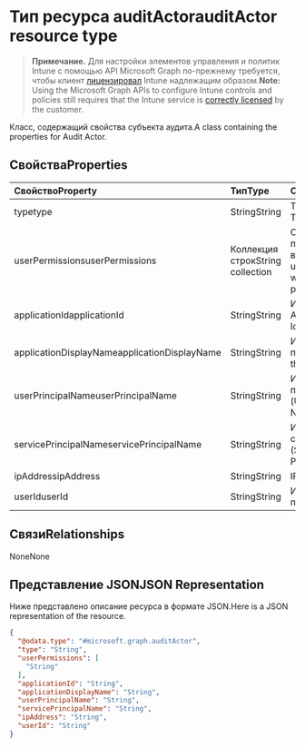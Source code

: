 # <a name="auditactor-resource-type"></a><span data-ttu-id="d6095-101">Тип ресурса auditActor</span><span class="sxs-lookup"><span data-stu-id="d6095-101">auditActor resource type</span></span>

> <span data-ttu-id="d6095-102">**Примечание.** Для настройки элементов управления и политик Intune с помощью API Microsoft Graph по-прежнему требуется, чтобы клиент [лицензировал](https://go.microsoft.com/fwlink/?linkid=839381) Intune надлежащим образом.</span><span class="sxs-lookup"><span data-stu-id="d6095-102">**Note:** Using the Microsoft Graph APIs to configure Intune controls and policies still requires that the Intune service is [correctly licensed](https://go.microsoft.com/fwlink/?linkid=839381) by the customer.</span></span>

<span data-ttu-id="d6095-103">Класс, содержащий свойства субъекта аудита.</span><span class="sxs-lookup"><span data-stu-id="d6095-103">A class containing the properties for Audit Actor.</span></span>
## <a name="properties"></a><span data-ttu-id="d6095-104">Свойства</span><span class="sxs-lookup"><span data-stu-id="d6095-104">Properties</span></span>
|<span data-ttu-id="d6095-105">Свойство</span><span class="sxs-lookup"><span data-stu-id="d6095-105">Property</span></span>|<span data-ttu-id="d6095-106">Тип</span><span class="sxs-lookup"><span data-stu-id="d6095-106">Type</span></span>|<span data-ttu-id="d6095-107">Описание</span><span class="sxs-lookup"><span data-stu-id="d6095-107">Description</span></span>|
|:---|:---|:---|
|<span data-ttu-id="d6095-108">type</span><span class="sxs-lookup"><span data-stu-id="d6095-108">type</span></span>|<span data-ttu-id="d6095-109">String</span><span class="sxs-lookup"><span data-stu-id="d6095-109">String</span></span>|<span data-ttu-id="d6095-110">Тип субъекта.</span><span class="sxs-lookup"><span data-stu-id="d6095-110">Actor Type.</span></span>|
|<span data-ttu-id="d6095-111">userPermissions</span><span class="sxs-lookup"><span data-stu-id="d6095-111">userPermissions</span></span>|<span data-ttu-id="d6095-112">Коллекция строк</span><span class="sxs-lookup"><span data-stu-id="d6095-112">String collection</span></span>|<span data-ttu-id="d6095-113">Список разрешений пользователей во время аудита.</span><span class="sxs-lookup"><span data-stu-id="d6095-113">List of user permissions when the audit was performed.</span></span>|
|<span data-ttu-id="d6095-114">applicationId</span><span class="sxs-lookup"><span data-stu-id="d6095-114">applicationId</span></span>|<span data-ttu-id="d6095-115">String</span><span class="sxs-lookup"><span data-stu-id="d6095-115">String</span></span>|<span data-ttu-id="d6095-116">ИД приложения AAD.</span><span class="sxs-lookup"><span data-stu-id="d6095-116">AAD Application Id.</span></span>|
|<span data-ttu-id="d6095-117">applicationDisplayName</span><span class="sxs-lookup"><span data-stu-id="d6095-117">applicationDisplayName</span></span>|<span data-ttu-id="d6095-118">String</span><span class="sxs-lookup"><span data-stu-id="d6095-118">String</span></span>|<span data-ttu-id="d6095-119">Имя приложения.</span><span class="sxs-lookup"><span data-stu-id="d6095-119">Name of the Application.</span></span>|
|<span data-ttu-id="d6095-120">userPrincipalName</span><span class="sxs-lookup"><span data-stu-id="d6095-120">userPrincipalName</span></span>|<span data-ttu-id="d6095-121">String</span><span class="sxs-lookup"><span data-stu-id="d6095-121">String</span></span>|<span data-ttu-id="d6095-122">Имя участника-пользователя (UPN).</span><span class="sxs-lookup"><span data-stu-id="d6095-122">User Principal Name (UPN).</span></span>|
|<span data-ttu-id="d6095-123">servicePrincipalName</span><span class="sxs-lookup"><span data-stu-id="d6095-123">servicePrincipalName</span></span>|<span data-ttu-id="d6095-124">String</span><span class="sxs-lookup"><span data-stu-id="d6095-124">String</span></span>|<span data-ttu-id="d6095-125">Имя субъекта-службы (SPN).</span><span class="sxs-lookup"><span data-stu-id="d6095-125">Service Principal Name (SPN).</span></span>|
|<span data-ttu-id="d6095-126">ipAddress</span><span class="sxs-lookup"><span data-stu-id="d6095-126">ipAddress</span></span>|<span data-ttu-id="d6095-127">String</span><span class="sxs-lookup"><span data-stu-id="d6095-127">String</span></span>|<span data-ttu-id="d6095-128">IP-адрес.</span><span class="sxs-lookup"><span data-stu-id="d6095-128">IPAddress.</span></span>|
|<span data-ttu-id="d6095-129">userId</span><span class="sxs-lookup"><span data-stu-id="d6095-129">userId</span></span>|<span data-ttu-id="d6095-130">String</span><span class="sxs-lookup"><span data-stu-id="d6095-130">String</span></span>|<span data-ttu-id="d6095-131">ИД пользователя.</span><span class="sxs-lookup"><span data-stu-id="d6095-131">User Id.</span></span>|

## <a name="relationships"></a><span data-ttu-id="d6095-132">Связи</span><span class="sxs-lookup"><span data-stu-id="d6095-132">Relationships</span></span>
<span data-ttu-id="d6095-133">None</span><span class="sxs-lookup"><span data-stu-id="d6095-133">None</span></span>
## <a name="json-representation"></a><span data-ttu-id="d6095-134">Представление JSON</span><span class="sxs-lookup"><span data-stu-id="d6095-134">JSON Representation</span></span>
<span data-ttu-id="d6095-135">Ниже представлено описание ресурса в формате JSON.</span><span class="sxs-lookup"><span data-stu-id="d6095-135">Here is a JSON representation of the resource.</span></span>
<!-- {
  "blockType": "resource",
  "@odata.type": "microsoft.graph.auditActor"
}
-->
``` json
{
  "@odata.type": "#microsoft.graph.auditActor",
  "type": "String",
  "userPermissions": [
    "String"
  ],
  "applicationId": "String",
  "applicationDisplayName": "String",
  "userPrincipalName": "String",
  "servicePrincipalName": "String",
  "ipAddress": "String",
  "userId": "String"
}
```



